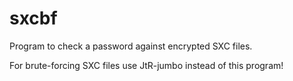 sxcbf
=====

Program to check a password against encrypted SXC files.

For brute-forcing SXC files use JtR-jumbo instead of this program!